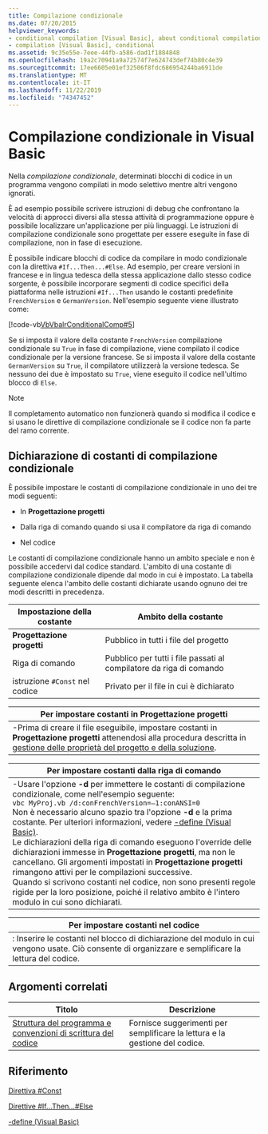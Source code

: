 ```yaml
---
title: Compilazione condizionale
ms.date: 07/20/2015
helpviewer_keywords:
- conditional compilation [Visual Basic], about conditional compilation
- compilation [Visual Basic], conditional
ms.assetid: 9c35e55e-7eee-44fb-a586-dad1f1884848
ms.openlocfilehash: 19a2c70941a9a72574f7e624743def74b80c4e39
ms.sourcegitcommit: 17ee6605e01ef32506f8fdc686954244ba6911de
ms.translationtype: MT
ms.contentlocale: it-IT
ms.lasthandoff: 11/22/2019
ms.locfileid: "74347452"
---
```

# <a name="conditional-compilation-in-visual-basic"></a>Compilazione condizionale in Visual Basic
Nella *compilazione condizionale*, determinati blocchi di codice in un programma vengono compilati in modo selettivo mentre altri vengono ignorati.  
  
 È ad esempio possibile scrivere istruzioni di debug che confrontano la velocità di approcci diversi alla stessa attività di programmazione oppure è possibile localizzare un'applicazione per più linguaggi. Le istruzioni di compilazione condizionale sono progettate per essere eseguite in fase di compilazione, non in fase di esecuzione.  
  
 È possibile indicare blocchi di codice da compilare in modo condizionale con la direttiva `#If...Then...#Else`. Ad esempio, per creare versioni in francese e in lingua tedesca della stessa applicazione dallo stesso codice sorgente, è possibile incorporare segmenti di codice specifici della piattaforma nelle istruzioni `#If...Then` usando le costanti predefinite `FrenchVersion` e `GermanVersion`. Nell'esempio seguente viene illustrato come:  
  
 [!code-vb[VbVbalrConditionalComp#5](~/samples/snippets/visualbasic/VS_Snippets_VBCSharp/VbVbalrConditionalComp/VB/Class1.vb#5)]  
  
 Se si imposta il valore della costante `FrenchVersion` compilazione condizionale su `True` in fase di compilazione, viene compilato il codice condizionale per la versione francese. Se si imposta il valore della costante `GermanVersion` su `True`, il compilatore utilizzerà la versione tedesca. Se nessuno dei due è impostato su `True`, viene eseguito il codice nell'ultimo blocco di `Else`.  
  
> [!NOTE]
> Il completamento automatico non funzionerà quando si modifica il codice e si usano le direttive di compilazione condizionale se il codice non fa parte del ramo corrente.  
  
## <a name="declaring-conditional-compilation-constants"></a>Dichiarazione di costanti di compilazione condizionale  
 È possibile impostare le costanti di compilazione condizionale in uno dei tre modi seguenti:  
  
- In **Progettazione progetti**  
  
- Dalla riga di comando quando si usa il compilatore da riga di comando  
  
- Nel codice  
  
 Le costanti di compilazione condizionale hanno un ambito speciale e non è possibile accedervi dal codice standard. L'ambito di una costante di compilazione condizionale dipende dal modo in cui è impostato. La tabella seguente elenca l'ambito delle costanti dichiarate usando ognuno dei tre modi descritti in precedenza.  
  
|Impostazione della costante|Ambito della costante|  
|---|---|  
|**Progettazione progetti**|Pubblico in tutti i file del progetto|  
|Riga di comando|Pubblico per tutti i file passati al compilatore da riga di comando|  
|istruzione `#Const` nel codice|Privato per il file in cui è dichiarato|  
  
|Per impostare costanti in Progettazione progetti|  
|---|  
|-Prima di creare il file eseguibile, impostare costanti in **Progettazione progetti** attenendosi alla procedura descritta in [gestione delle proprietà del progetto e della soluzione](/visualstudio/ide/managing-project-and-solution-properties).|  
  
|Per impostare costanti dalla riga di comando|  
|---|  
|-Usare l'opzione **-d** per immettere le costanti di compilazione condizionale, come nell'esempio seguente:<br />     `vbc MyProj.vb /d:conFrenchVersion=–1:conANSI=0`<br />     Non è necessario alcuno spazio tra l'opzione **-d** e la prima costante. Per ulteriori informazioni, vedere [-define (Visual Basic)](../../../visual-basic/reference/command-line-compiler/define.md).<br />     Le dichiarazioni della riga di comando eseguono l'override delle dichiarazioni immesse in **Progettazione progetti**, ma non le cancellano. Gli argomenti impostati in **Progettazione progetti** rimangono attivi per le compilazioni successive.<br />     Quando si scrivono costanti nel codice, non sono presenti regole rigide per la loro posizione, poiché il relativo ambito è l'intero modulo in cui sono dichiarati.|  
  
|Per impostare costanti nel codice|  
|---|  
|: Inserire le costanti nel blocco di dichiarazione del modulo in cui vengono usate. Ciò consente di organizzare e semplificare la lettura del codice.|  
  
## <a name="related-topics"></a>Argomenti correlati  
  
|Titolo|Descrizione|  
|---|---|  
|[Struttura del programma e convenzioni di scrittura del codice](../../../visual-basic/programming-guide/program-structure/program-structure-and-code-conventions.md)|Fornisce suggerimenti per semplificare la lettura e la gestione del codice.|  
  
## <a name="reference"></a>Riferimento  
 [Direttiva #Const](../../../visual-basic/language-reference/directives/const-directive.md)  
  
 [Direttive #If...Then...#Else](../../../visual-basic/language-reference/directives/if-then-else-directives.md)  
  
 [-define (Visual Basic)](../../../visual-basic/reference/command-line-compiler/define.md)
